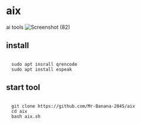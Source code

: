 # aix
ai tools
![Screenshot (82)](https://github.com/Mr-Banana-2045/aix/assets/109140672/b78ffe01-5225-41d3-869e-d0de8658e075)
## install
<pre><code>
  sudo apt insrall qrencode
  sudo apt install espeak
</code></pre>
## start tool
<pre><code>
  git clone https://github.com/Mr-Banana-2045/aix
  cd aix
  bash aix.sh
</code></pre>
